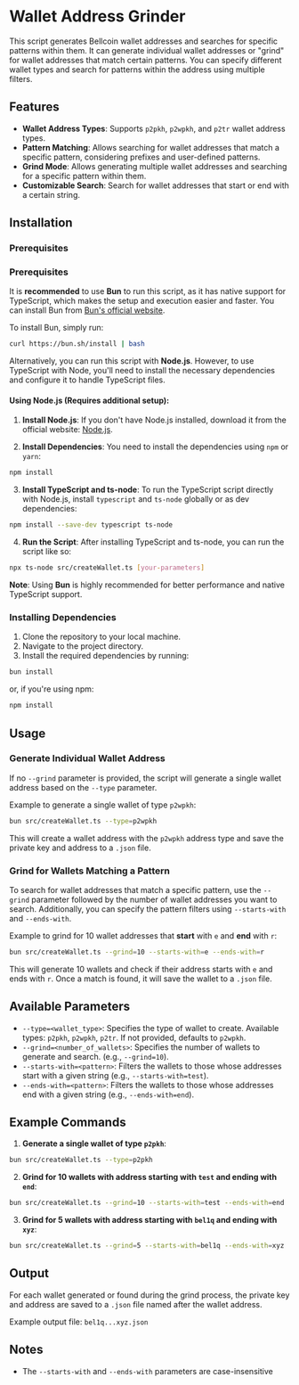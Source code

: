 # Wallet Address Grinder

This script generates Bellcoin wallet addresses and searches for specific patterns within them. It can generate individual wallet addresses or "grind" for wallet addresses that match certain patterns. You can specify different wallet types and search for patterns within the address using multiple filters.

## Features

- **Wallet Address Types**: Supports `p2pkh`, `p2wpkh`, and `p2tr` wallet address types.
- **Pattern Matching**: Allows searching for wallet addresses that match a specific pattern, considering prefixes and user-defined patterns.
- **Grind Mode**: Allows generating multiple wallet addresses and searching for a specific pattern within them.
- **Customizable Search**: Search for wallet addresses that start or end with a certain string.

## Installation

### Prerequisites

### Prerequisites

It is **recommended** to use **Bun** to run this script, as it has native support for TypeScript, which makes the setup and execution easier and faster. You can install Bun from [Bun's official website](https://bun.sh).

To install Bun, simply run:

```bash
curl https://bun.sh/install | bash
```

Alternatively, you can run this script with **Node.js**. However, to use TypeScript with Node, you'll need to install the necessary dependencies and configure it to handle TypeScript files.

#### Using Node.js (Requires additional setup):

1. **Install Node.js**: If you don't have Node.js installed, download it from the official website: [Node.js](https://nodejs.org).

2. **Install Dependencies**: You need to install the dependencies using `npm` or `yarn`:

```bash
npm install
```

3. **Install TypeScript and ts-node**:
   To run the TypeScript script directly with Node.js, install `typescript` and `ts-node` globally or as dev dependencies:

```bash
npm install --save-dev typescript ts-node
```

4. **Run the Script**:
   After installing TypeScript and ts-node, you can run the script like so:

```bash
npx ts-node src/createWallet.ts [your-parameters]
```

**Note**: Using **Bun** is highly recommended for better performance and native TypeScript support.

### Installing Dependencies

1. Clone the repository to your local machine.
2. Navigate to the project directory.
3. Install the required dependencies by running:

```bash
bun install
```

or, if you're using npm:

```bash
npm install
```

## Usage

### Generate Individual Wallet Address

If no `--grind` parameter is provided, the script will generate a single wallet address based on the `--type` parameter.

Example to generate a single wallet of type `p2wpkh`:

```bash
bun src/createWallet.ts --type=p2wpkh
```

This will create a wallet address with the `p2wpkh` address type and save the private key and address to a `.json` file.

### Grind for Wallets Matching a Pattern

To search for wallet addresses that match a specific pattern, use the `--grind` parameter followed by the number of wallet addresses you want to search. Additionally, you can specify the pattern filters using `--starts-with` and `--ends-with`.

Example to grind for 10 wallet addresses that **start** with `e` and **end** with `r`:

```bash
bun src/createWallet.ts --grind=10 --starts-with=e --ends-with=r
```

This will generate 10 wallets and check if their address starts with `e` and ends with `r`. Once a match is found, it will save the wallet to a `.json` file.

## Available Parameters

- `--type=<wallet_type>`: Specifies the type of wallet to create. Available types: `p2pkh`, `p2wpkh`, `p2tr`. If not provided, defaults to `p2wpkh`.
- `--grind=<number_of_wallets>`: Specifies the number of wallets to generate and search. (e.g., `--grind=10`).
- `--starts-with=<pattern>`: Filters the wallets to those whose addresses start with a given string (e.g., `--starts-with=test`).
- `--ends-with=<pattern>`: Filters the wallets to those whose addresses end with a given string (e.g., `--ends-with=end`).

## Example Commands

1. **Generate a single wallet of type `p2pkh`**:

```bash
bun src/createWallet.ts --type=p2pkh
```

2. **Grind for 10 wallets with address starting with `test` and ending with `end`**:

```bash
bun src/createWallet.ts --grind=10 --starts-with=test --ends-with=end
```

3. **Grind for 5 wallets with address starting with `bel1q` and ending with `xyz`**:

```bash
bun src/createWallet.ts --grind=5 --starts-with=bel1q --ends-with=xyz
```

## Output

For each wallet generated or found during the grind process, the private key and address are saved to a `.json` file named after the wallet address.

Example output file: `bel1q...xyz.json`

## Notes

- The `--starts-with` and `--ends-with` parameters are case-insensitive
